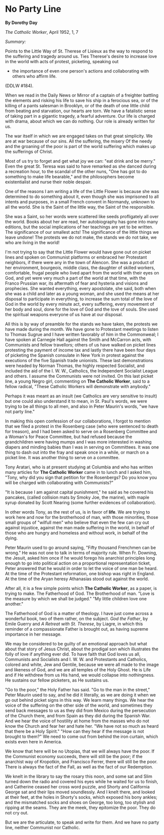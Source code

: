 No Party Line
=============

**By Dorothy Day**

*The Catholic Worker*, April 1952, 1, 7

*Summary:*

Points to the Little Way of St. Therese of Lisieux as the way to respond
to the suffering and tragedy around us. Ties Therese's desire to
increase love in the world with acts of protest, picketing, speaking out
- the importance of even one person's actions and collaborating with
others who affirm life.

(DDLW \#184).

When we read in the Daily News or Mirror of a captain of a freighter
battling the elements and risking his life to save his ship in a
ferocious sea, or of the killing of a pants salesman in Brooklyn, or of
the death of one little child from beating and starvation, our hearts
are torn. We have a fatalistic sense of taking part in a gigantic
tragedy, a fearful adventure. Our life is charged with drama, about
which we can do nothing. Our role is already written for us.

The war itself in which we are engaged takes on that great simplicity.
We are at war because of our sins. All the suffering, the misery Of the
needy and the groaning of the poor is part of the world suffering which
makes up the sufferings of Christ.

Most of us try to forget and get what joy we can: "eat drink and be
merry." Even the great St. Teresa was said to have remarked as she
danced during a recreation hour, to the scandal of the other nuns, "One
has got to do something to make life bearable," and the philosophers
become existentialist and nurse their noble despair.

One of the reasons I am writing a life of the Little Flower is because
she was determined to do something about it, even though she was
imprisoned to all intents and purposes, in a small French convent in
Normandy, unknown to all the world. She is the Saint of the little way,
the Saint of the responsible.

She was a Saint, so her words were scattered like seeds profligately all
over the world. Books about her are read, her autobiography has gone
into many editions, but the social implications of her teachings are yet
to be written. The significance of our smallest acts! The significance
of the little things we leave undone! The protests we do not make, the
stands we do not take, we who are living in the world!

I'm not trying to say that the Little Flower would have gone out on
picket lines and spoken on Communist platforms or embraced her
Protestant neighbors, if there were any in the town of Alencon. She was
a product of her environment, bourgeois, middle class, the daughter of
skilled workers, comfortable, frugal people who lived apart from the
world with their eyes on God, and yet were very much a part of the world
at that time, with the Franco Prussian war, its aftermath of fear and
hysteria and visions and prophecies. She wanted everything, every
apostolate, she said, both when she was a child and later as a young
woman, and she used the means at her disposal to participate in
everything, to increase the sum total of the love of God in the world by
every minute act, every suffering, every movement of her body and soul,
done for the love of God and the love of souls. She used the spiritual
weapons everyone of us have at our disposal.

All this is by way of preamble for the stands we have taken, the
protests we have made during the month. We have gone to Protestant
meetings to listen to Thomas Sugrue and I have written favorably of him
in the Commonweal; I have spoken at Carnegie Hall against the Smith and
McCarron acts, with Communists and fellow travellors; others of us have
walked on picket lines protesting the payment of income tax and lastly
there have been four days of picketing the Spanish consulate in New York
in protest against the executions of the five Spanish trade unionists.
These last demonstrations were headed by Norman Thomas, the highly
respected Socialist, and included the aid of the I. W. W., Catholics,
the Independent Socialist League and others. I assume the Communists
were not invited. On this last picket line, a young Negro girl,
commenting on **The Catholic Worker**, said to a fellow radical, "These
Catholic Workers will demonstrate with anybody."

Perhaps it was meant as an insult (we Catholics are very sensitive to
insult) but one could also understand it to mean, in St. Paul's words,
we were trying to be all things to all men, and also in Peter Maurin's
words, "we have not party line."

In making this open confession of our collaborations, I forgot to
mention that we filed a protest in the Rosenberg case (who were
sentenced to death for treason), and I had been asked to serve on a
Rosenberg Committee and a Woman's for Peace Committee, but had refused
because the grandchildren were having mumps and I was more interested in
washing diapers and minding babies than I was in serving on Committees.
It was one thing to dash out into the fray and speak once in a while, or
march on a picket line. It was another thing to serve on a committee.

Tony Aratari, who is at present studying at Columbia and who has written
many articles for **The Catholic Worker** came in to lunch and I asked
him, "Tony, why did you sign that petition for the Rosenbergs? Do you
know you will be charged with collaborating with Communists?"

"It is because I am against capital punishment," he said as he covered
his pancakes, (called collision mats by Smoky Joe, the marine), with
maple syrup donated by Scott Nearing (some further evidences of
collaboration).

In other words Tony, as the rest of us, is in favor of **life**. We are
trying to work here and now for the brotherhood of man, with those
minorities, those small groups of "wilfull men" who believe that even
the few can cry out against injustice, against the man made suffering in
the world, in behalf of those who are hungry and homeless and without
work, in behalf of the dying.

Peter Maurin used to go around saying, "Fifty thousand Frenchmen can be
wrong." He was not one to talk in terms of majority rule. When Fr.
Downing, the Jesuit, asked him once if he would forego his anarchist
principles long enough to go into political action on a proportional
representation ticket, Peter answered that he would in order to let the
voice of one man be heard. At the time of the Protestant reformation,
one bishop was right in England. At the time of the Aryan heresy
Athanasias stood out against the world.

After all, it is a few simple points which **The Catholic Worker**, as a
paper, is trying to make. The Fatherhood of God. The Brotherhood of man.
"Love is the measure by which we shall be judged." "My little children
love one another."

The Fatherhood of God is a matter of theology. I have just come across a
wonderful book, two of them rather, on the subject. *God the Father*, by
Emile Guerry and *A Retreat with St. Therese*, by Liagre, in which this
reminder of a compassionate Father is brought out, as having supreme
importance in her message.

We may be considered to be guilty of an emotional approach but what
about that story of Jesus Christ, about the prodigal son which
illustrates the folly of love if anything ever did. To have faith that
God loves us all, Communists and Socialists and I. W. W. and Protestants
and Catholics, colored and white, Jew and Gentile, because we were all
made to the image and likeness of God, and we are all temples of the
Holy Ghost. He is Life and if He withdrew from us His hand, we would
collapse into nothingness. He sustains our fellow picketers, as He
sustains us.

"Go to the poor," the Holy Father has said. "Go to the man in the
street," Peter Maurin used to say, and he did it literally, as we are
doing it when we go out behind picket signs in this way. We learn many
things. We hear the voice of the suffering on the other side of the
world, and sometimes they send back messages to us as they did from
Mexico during the persecution of the Church there, and from Spain as
they did during the Spanish War. And we hear the voice of hostility at
home from the masses who do not know the Church and fear her and hate
her. "We have not so much as heard that there be a Holy Spirit." "How
can they hear if the message is not brought to them?" We need to come
out from behind the iron curtain, which exists even here in America.

We know that here will be no Utopias, that we will always have the poor.
If the Communist economy succeeds, there will still be the poor; if the
anarchist way of Kropotkin, and Francisco Ferrer, there will still be
the poor. There is always the fact of the Fall, as well as the fact of
our Redemption.

We knelt in the library to say the rosary this noon, and some sat and
Slim turned down the radio and covered his eyes while he waited for us
to finish, and Catherine ceased her cross word puzzle, and Shorty and
California George sat and their lips moved soundlessly. And I knelt
there, and looked at their feet, at the holes in Shorty's socks, which
exposed his bony ankles; and the mismatched socks and shoes on George,
too long, too stylish and ripping at the seams. They are the meek, they
epitomize the poor. They do not cry out.

But we are the articulate, to speak and write for them. And we have no
party line, neither Communist nor Catholic.
